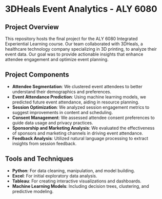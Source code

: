 # 3DHeals Event Analytics - ALY 6080

## Project Overview
This repository hosts the final project for the ALY 6080 Integrated Experiential Learning course. Our team collaborated with 3DHeals, a healthcare technology company specializing in 3D printing, to analyze their event data. Our goal was to provide actionable insights that enhance attendee engagement and optimize event planning.

## Project Components
- **Attendee Segmentation**: We clustered event attendees to better understand their demographics and preferences.
- **Event Attendance Prediction**: Using machine learning models, we predicted future event attendance, aiding in resource planning.
- **Session Optimization**: We analyzed session engagement metrics to suggest improvements in content and scheduling.
- **Consent Management**: We assessed attendee consent preferences to guide data usage and privacy practices.
- **Sponsorship and Marketing Analysis**: We evaluated the effectiveness of sponsors and marketing channels in driving event attendance.
- **Feedback Analysis**: Utilized natural language processing to extract insights from session feedback.

## Tools and Techniques
- **Python**: For data cleaning, manipulation, and model building.
- **Excel**: For initial exploratory data analysis.
- **Tableau**: For creating interactive visualizations and dashboards.
- **Machine Learning Models**: Including decision trees, clustering, and predictive modeling.

